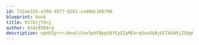 ```yaml
---
id: 732ae335-e700-4577-9281-ce40dc106790
blueprint: book
title: R17btjY9nj
author: 6S4z83R4rg
description: opHX2yrrriAnxCcCox5pkFBpp58fCpIZpMEkrq5uvObBjGCTAiNXjZS0gHBllRxVhiiezv9G39GsTFAdzwUwcCFZKEqwXiEJbc5G
---
```

